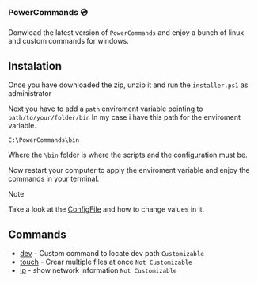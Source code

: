 ### PowerCommands 💿
Donwload the latest version of `PowerCommands` and enjoy a bunch of linux and custom commands for windows.

## Instalation
Once you have downloaded the zip, unzip it and run the `installer.ps1` as administrator

Next you have to add a `path` enviroment variable pointing to `path/to/your/folder/bin` In my case i have this path for the enviroment variable.


```
C:\PowerCommands\bin
```

Where the `\bin` folder is where the scripts and the configuration must be.

Now restart your computer to apply the enviroment variable and enjoy the commands in your terminal.

> [!NOTE]
> Take a look at the [ConfigFile](https://github.com/d4nilpzz/PowerCommands/blob/main/bin/README.md) and how to change values in it.

## Commands
 - [dev]() - Custom command to locate dev path `Customizable`
 - [touch]() - Crear multiple files at once `Not Customizable`
 - [ip]() - show network information `Not Customizable`
